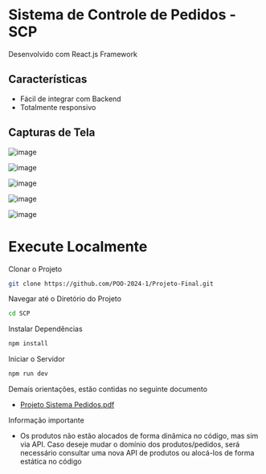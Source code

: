 # Sistema de Controle de Pedidos - SCP

Desenvolvido com React.js Framework

## Características

- Fácil de integrar com Backend
- Totalmente responsivo

## Capturas de Tela

![image](https://github.com/POO-2024-1/Projeto-Final/assets/69059499/770ae35a-5fcc-4797-8b80-47ce8936fc5d)

![image](https://github.com/POO-2024-1/Projeto-Final/assets/69059499/c0ffc3d2-b5b9-4d2e-94ab-f7bb68ee864e)

![image](https://github.com/POO-2024-1/Projeto-Final/assets/69059499/db5c183d-cac9-42f4-a661-58c90940d364)

![image](https://github.com/POO-2024-1/Projeto-Final/assets/69059499/9e3cc799-6fa6-4223-85a7-810646f17c44)

![image](https://github.com/POO-2024-1/Projeto-Final/assets/69059499/6ab251ab-0a4c-4695-9f5d-2baaaa343fb1)

# Execute Localmente

Clonar o Projeto

```bash
git clone https://github.com/POO-2024-1/Projeto-Final.git
```

Navegar até o Diretório do Projeto

```bash
cd SCP
```

Instalar Dependências

```bash
npm install
```

Iniciar o Servidor

```bash
npm run dev
```
Demais orientações, estão contidas no seguinte documento

- [Projeto Sistema Pedidos.pdf](https://github.com/POO-2024-1/Projeto-Final/blob/4b6ef4d3d36a2d80a99d66e30f2ed16e535e078b/Projeto%20Sistema%20Pedidos.pdf)

Informação importante

- Os produtos não estão alocados de forma dinâmica no código, mas sim via API. Caso deseje mudar o domínio dos produtos/pedidos, será necessário consultar uma nova API de produtos ou alocá-los de forma estática no código


